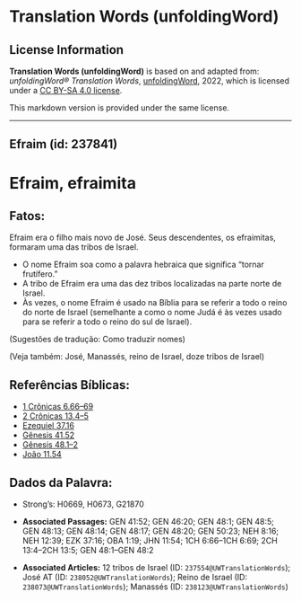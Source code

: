 # Translation Words (unfoldingWord)

## License Information

**Translation Words (unfoldingWord)** is based on and adapted from: _unfoldingWord® Translation Words_, [unfoldingWord](https://unfoldingword.org/utw), 2022, which is licensed under a [CC BY-SA 4.0 license](https://creativecommons.org/licenses/by-sa/4.0/legalcode.en).

This markdown version is provided under the same license.



--------------------------------

## Efraim (id: 237841)

Efraim, efraimita
=================

Fatos:
------

Efraim era o filho mais novo de José. Seus descendentes, os efraimitas, formaram uma das tribos de Israel.

* O nome Efraim soa como a palavra hebraica que significa “tornar frutífero.”
* A tribo de Efraim era uma das dez tribos localizadas na parte norte de Israel.
* Às vezes, o nome Efraim é usado na Bíblia para se referir a todo o reino do norte de Israel (semelhante a como o nome Judá é às vezes usado para se referir a todo o reino do sul de Israel).

(Sugestões de tradução: Como traduzir nomes)

(Veja também: José, Manassés, reino de Israel, doze tribos de Israel)

Referências Bíblicas:
---------------------

* [1 Crônicas 6\.66–69](https://ref.ly/1Chr6:66-1Chr6:69)
* [2 Crônicas 13\.4–5](https://ref.ly/2Chr13:4-2Chr13:5)
* [Ezequiel 37\.16](https://ref.ly/Ezek37:16)
* [Gênesis 41\.52](https://ref.ly/Gen41:52)
* [Gênesis 48\.1–2](https://ref.ly/Gen48:1-Gen48:2)
* [João 11\.54](https://ref.ly/John11:54)

Dados da Palavra:
-----------------

* Strong’s: H0669, H0673, G21870

* **Associated Passages:** GEN 41:52; GEN 46:20; GEN 48:1; GEN 48:5; GEN 48:13; GEN 48:14; GEN 48:17; GEN 48:20; GEN 50:23; NEH 8:16; NEH 12:39; EZK 37:16; OBA 1:19; JHN 11:54; 1CH 6:66–1CH 6:69; 2CH 13:4–2CH 13:5; GEN 48:1–GEN 48:2
* **Associated Articles:** 12 tribos de Israel (ID: `237554@UWTranslationWords`); José AT (ID: `238052@UWTranslationWords`); Reino de Israel (ID: `238073@UWTranslationWords`); Manassés (ID: `238123@UWTranslationWords`)

